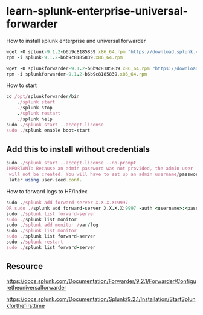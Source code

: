 # learn-splunk-enterprise-universal-forwarder
How to install splunk enterprise and universal forwarder

```ruby
wget -O splunk-9.1.2-b6b9c8185839.x86_64.rpm "https://download.splunk.com/products/splunk/releases/9.1.2/linux/splunk-9.1.2-b6b9c8185839.x86_64.rpm"
rpm -i splunk-9.1.2-b6b9c8185839.x86_64.rpm

wget -O splunkforwarder-9.1.2-b6b9c8185839.x86_64.rpm "https://download.splunk.com/products/universalforwarder/releases/9.1.2/linux/splunkforwarder-9.1.2-b6b9c8185839.x86_64.rpm"
rpm -i splunkforwarder-9.1.2-b6b9c8185839.x86_64.rpm
```

How to start
```ruby
cd /opt/splunkforwarder/bin
	./splunk start
	./splunk stop
	./splunk restart
	./splunk help
sudo ./splunk start --accept-license
sudo ./splunk enable boot-start
```
## Add this to install without credentials
```ruby
sudo ./splunk start --accept-license --no-prompt
IMPORTANT: Because an admin password was not provided, the admin user
 will not be created. You will have to set up an admin username/password
 later using user-seed.conf.
```
How to forward logs to HF/Index
```ruby
sudo ./splunk add forward-server X.X.X.X:9997
OR sudo ./splunk add forward-server X.X.X.X:9997 -auth <username>:<password>
sudo ./splunk list forward-server
sudo ./splunk list monitor 
sudo ./splunk add monitor /var/log 
sudo ./splunk list monitor 
sudo ./splunk list forward-server
sudo ./splunk restart
sudo ./splunk list forward-server
```
## Resource
https://docs.splunk.com/Documentation/Forwarder/9.2.1/Forwarder/Configuretheuniversalforwarder

https://docs.splunk.com/Documentation/Splunk/9.2.1/Installation/StartSplunkforthefirsttime
